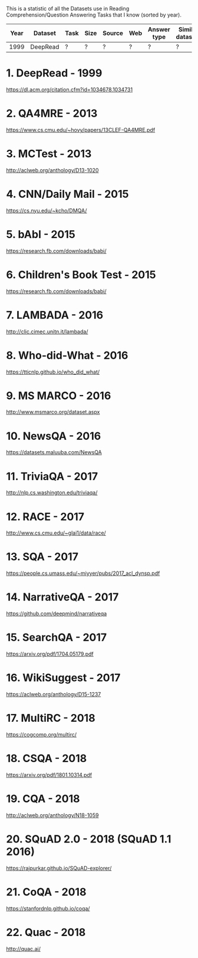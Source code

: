 

This is a statistic of all the Datasets use in Reading Comprehension/Question Answering Tasks that I know (sorted by year). 


| Year | Dataset | Task | Size | Source | Web | Answer type                                                                  | Similar datasets |
| ------------- | ------------- | ------------- | ------------- | ------------- | ------------- | ------------- | ------------- |
|1999|DeepRead|?|?|?|?|?|?|


# 1. DeepRead - 1999
https://dl.acm.org/citation.cfm?id=1034678.1034731

# 2. QA4MRE - 2013
https://www.cs.cmu.edu/~hovy/papers/13CLEF-QA4MRE.pdf

# 3. MCTest - 2013
http://aclweb.org/anthology/D13-1020

# 4. CNN/Daily Mail - 2015
https://cs.nyu.edu/~kcho/DMQA/

# 5. bAbI - 2015
https://research.fb.com/downloads/babi/

# 6. Children's Book Test - 2015
https://research.fb.com/downloads/babi/

# 7. LAMBADA - 2016
http://clic.cimec.unitn.it/lambada/

# 8. Who-did-What - 2016
https://tticnlp.github.io/who_did_what/

# 9. MS MARCO - 2016 
http://www.msmarco.org/dataset.aspx

# 10. NewsQA - 2016 
https://datasets.maluuba.com/NewsQA

# 11. TriviaQA - 2017 
http://nlp.cs.washington.edu/triviaqa/

# 12. RACE - 2017 
http://www.cs.cmu.edu/~glai1/data/race/

# 13. SQA - 2017 
https://people.cs.umass.edu/~miyyer/pubs/2017_acl_dynsp.pdf

# 14. NarrativeQA - 2017 
https://github.com/deepmind/narrativeqa

# 15. SearchQA - 2017 
https://arxiv.org/pdf/1704.05179.pdf

# 16. WikiSuggest - 2017
https://aclweb.org/anthology/D15-1237

# 17. MultiRC - 2018 
https://cogcomp.org/multirc/

# 18. CSQA - 2018
https://arxiv.org/pdf/1801.10314.pdf

# 19. CQA - 2018
http://aclweb.org/anthology/N18-1059

# 20. SQuAD 2.0  - 2018 (SQuAD 1.1 2016)
https://rajpurkar.github.io/SQuAD-explorer/

# 21. CoQA - 2018
https://stanfordnlp.github.io/coqa/

# 22. Quac - 2018
http://quac.ai/






